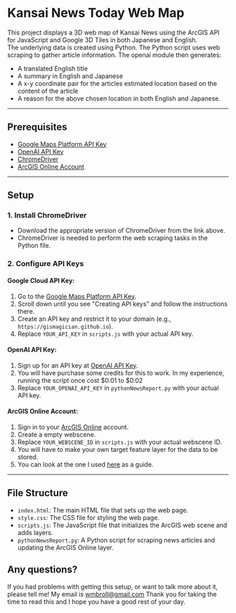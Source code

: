 # Kansai News Today Web Map

This project displays a 3D web map of Kansai News using the ArcGIS API for JavaScript and Google 3D Tiles in both Japanese and English.  
The underlying data is created using Python. 
The Python script uses web scraping to gather article information.
The openai module then generates:
- A translated English title
- A summary in English and Japanese
- A x-y coordinate pair for the articles estimated location based on the content of the article
- A reason for the above chosen location in both English and Japanese.

---

## Prerequisites

- [Google Maps Platform API Key](https://developers.google.com/maps/documentation/tile/get-api-key)
- [OpenAI API Key](https://openai.com/index/openai-api/)
- [ChromeDriver](https://developer.chrome.com/docs/chromedriver)
- [ArcGIS Online Account](https://www.esri.com/en-us/home)

---

## Setup

### 1. **Install ChromeDriver**
- Download the appropriate version of ChromeDriver from the link above.  
- ChromeDriver is needed to perform the web scraping tasks in the Python file.

### 2. **Configure API Keys**

#### Google Cloud API Key:
1. Go to the [Google Maps Platform API Key](https://developers.google.com/maps/documentation/tile/get-api-key).
2. Scroll down until you see "Creating API keys" and follow the instructions there.
3. Create an API key and restrict it to your domain (e.g., `https://gismagician.github.io`).  
4. Replace `YOUR_API_KEY` in `scripts.js` with your actual API key.

#### OpenAI API Key:
1. Sign up for an API key at [OpenAI API Key](https://openai.com/index/openai-api/).
2. You will have purchase some credits for this to work. In my experience, running the script once cost $0.01 to $0.02
3. Replace `YOUR_OPENAI_API_KEY` in `pythonNewsReport.py` with your actual API key.

#### ArcGIS Online Account:
1. Sign in to your [ArcGIS Online](https://www.esri.com/en-us/home) account.  
2. Create a empty webscene.  
3. Replace `YOUR_WEBSCENE_ID` in `scripts.js` with your actual webscene ID.
4. You will have to make your own target feature layer for the data to be stored.
5. You can look at the one I used [here](https://gismagican.maps.arcgis.com/home/item.html?id=1c4b4999d63e4beeba518e3a375ce5ba) as a guide.

---

## File Structure

- `index.html`: The main HTML file that sets up the web page.  
- `style.css`: The CSS file for styling the web page.  
- `scripts.js`: The JavaScript file that initializes the ArcGIS web scene and adds layers.  
- `pythonNewsReport.py`: A Python script for scraping news articles and updating the ArcGIS Online layer.

## Any questions?
If you had problems with getting this setup, or want to talk more about it, please tell me!
My email is wmbroll@gmail.com
Thank you for taking the time to read this and I hope you have a good rest of your day.

